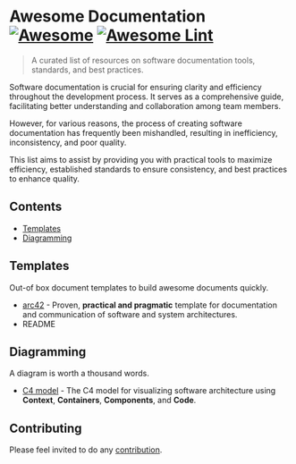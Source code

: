 <!--lint ignore awesome-list-item-->

# Awesome Documentation [![Awesome](https://awesome.re/badge.svg)](https://awesome.re) [![Awesome Lint](https://github.com/pengqun/awesome-documentation/actions/workflows/action.yml/badge.svg)](https://github.com/pengqun/awesome-documentation/actions/workflows/action.yml)

> A curated list of resources on software documentation tools, standards, and best practices.

Software documentation is crucial for ensuring clarity and efficiency throughout the development process. It serves as a comprehensive guide, facilitating better understanding and collaboration among team members. 

However, for various reasons, the process of creating software documentation has frequently been mishandled, resulting in inefficiency, inconsistency, and poor quality.

This list aims to assist by providing you with practical tools to maximize efficiency, established standards to ensure consistency, and best practices to enhance quality.

## Contents

- [Templates](#templates)
- [Diagramming](#diagramming)

## Templates

Out-of box document templates to build awesome documents quickly.

- [arc42](https://arc42.org/) - Proven, **practical and pragmatic** template for documentation and communication of software and system architectures.
- README

## Diagramming

A diagram is worth a thousand words.

- [C4 model](https://c4model.com) - The C4 model for visualizing software architecture using **Context**, **Containers**, **Components**, and **Code**.

## Contributing

Please feel invited to do any [contribution](CONTRIBUTING.md).
